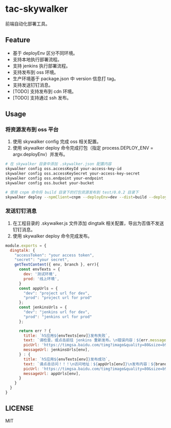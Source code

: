 # tac-skywalker

前端自动化部署工具。

## Feature

* 基于 deployEnv 区分不同环境。
* 支持本地执行部署流程。
* 支持 jenkins 执行部署流程。
* 支持发布到 oss 环境。
* 生产环境基于 package.json 中 version 信息打 tag。
* 支持发送钉钉消息。
* [TODO] 支持发布到 cdn 环境。
* [TODO] 支持通过 ssh 发布。

## Usage

### 将资源发布到 oss 平台

1. 使用 skywalker config 完成 oss 相关配置。
2. 使用 skywalker deploy 命令完成打包（指定 process.DEPLOY_ENV = argv.deployEnv）并发布。

```sh
# 在 skywalker 目录中添加 .skywalker.json 配置内容
skywalker config oss.accessKeyId your-access-key-id
skywalker config oss.accessKeySecret your-access-key-secret
skywalker config oss.endpoint your-endpoint
skywalker config oss.bucket your-bucket

# 使用 cnpm 命令将 build 目录下的打包资源发布到 test/0.0.2 目录下
skywalker deploy --npmClient=cnpm --deployEnv=dev --dist=build --deployDirectory=test --deployVersion=0.0.2 
```

### 发送钉钉消息

1. 在工程目录的 .skywalker.js 文件添加 dingtalk 相关配置，导出为否值不发送钉钉消息。
2. 使用 skywalker deploy 命令完成发布。

```js
module.exports = {
  dingtalk: {
    "accessToken": "your access token",
    "secret": "your secret",
    getTextContent({ env, branch }, err){
      const envTexts = {
        dev: '测试环境',
        prod: '线上环境',
      }
      const appUrls = {
        "dev": "project url for dev",
        "prod": "project url for prod"
      };
      const jenkinsUrls = {
        "dev": "jenkins url for dev",
        "prod": "jenkins url for prod"
      };

      return err ? {
        title: `h5应用${envTexts[env]}发布失败`,
        text: `请检查，或点击前往 jenkins 重新发布。\n错误内容：${err.message}`,
        picUrl: 'https://timgsa.baidu.com/timg?image&quality=80&size=b9999_10000&sec=1584196130913&di=aa379191805328395a7e86211f92cb49&imgtype=0&src=http%3A%2F%2Fbpic.588ku.com%2Felement_origin_min_pic%2F01%2F29%2F90%2F03573af86229ae7.jpg',
        messageUrl: jenkinsUrls[env],
      } : {
        title: `h5应用${envTexts[env]}发布成功`,
        text: `请点击访问！！！\n访问地址：${appUrls[env]}\n发布内容：${branch.message}`,
        picUrl: 'https://timgsa.baidu.com/timg?image&quality=80&size=b9999_10000&sec=1584196175766&di=9c0c18c886ea80323fca6de157fd9833&imgtype=0&src=http%3A%2F%2Fbpic.588ku.com%2Felement_origin_min_pic%2F01%2F52%2F93%2F395746b3d7c606e.jpg',
        messageUrl: appUrls[env],
      }
    }
  }
}
```

## LICENSE

MIT
